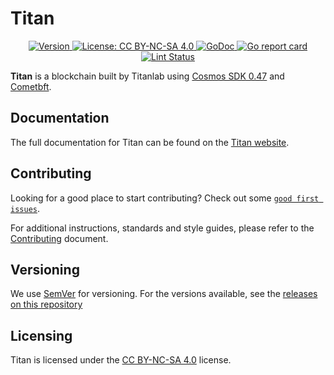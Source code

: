 # Titan

<div align="center">
  <a href="https://github.com/titantkx/titan/releases/latest">
    <img alt="Version" src="https://img.shields.io/github/tag/titantkx/titan.svg" />
  </a>
  <a href="https://github.com/titantkx/titan/blob/develop/LICENSE">
    <img alt="License: CC BY-NC-SA 4.0" src="https://img.shields.io/github/license/titantkx/titan.svg" />
  </a>
  <a href="https://pkg.go.dev/github.com/titantkx/titan">
    <img alt="GoDoc" src="https://godoc.org/github.com/titantkx/titan?status.svg" />
  </a>
  <a href="https://goreportcard.com/report/github.com/titantkx/titan">
    <img alt="Go report card" src="https://goreportcard.com/badge/github.com/titantkx/titan"/>
  </a>
</div>
<div align="center">
  <a href="https://github.com/titantkx/titan/actions?query=branch%3Adevelop+workflow%3ALint">
    <img alt="Lint Status" src="https://github.com/titantkx/titan/actions/workflows/lint.yml/badge.svg?branch=develop" />
  </a>
</div>

**Titan** is a blockchain built by Titanlab using [Cosmos SDK 0.47](https://docs.cosmos.network/v0.47) and [Cometbft](https://docs.cometbft.com/v0.37/).

## Documentation

The full documentation for Titan can be found on the [Titan website](https://titanlabs.gitbook.io/).

## Contributing

Looking for a good place to start contributing?
Check out some
[`good first issues`](https://github.com/titantkx/titan/issues?q=is%3Aopen+is%3Aissue+label%3A%22good+first+issue%22).

For additional instructions, standards and style guides, please refer to the [Contributing](./CONTRIBUTING.md) document.

## Versioning

We use [SemVer](https://semver.org/) for versioning. For the versions available, see the [releases on this repository](https://github.com/titantkx/titan/releases)

## Licensing

Titan is licensed under the [CC BY-NC-SA 4.0](https://creativecommons.org/licenses/by-nc-sa/4.0/) license.
